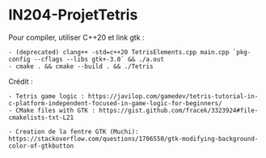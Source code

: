 # IN204-ProjetTetris

Pour compiler, utiliser C++20 et link gtk :

    - (deprecated) clang++ -std=c++20 TetrisElements.cpp main.cpp `pkg-config --cflags --libs gtk+-3.0` && ./a.out
    - cmake . && cmake --build . && ./Tetris


Crédit : 

    - Tetris game logic : https://javilop.com/gamedev/tetris-tutorial-in-c-platform-independent-focused-in-game-logic-for-beginners/
    - CMake files with GTK : https://gist.github.com/fracek/3323924#file-cmakelists-txt-L21

    - Creation de la fentre GTK (Muchi): https://stackoverflow.com/questions/1706550/gtk-modifying-background-color-of-gtkbutton
    
